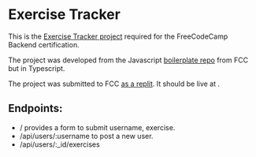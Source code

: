 # Exercise Tracker

This is the [Exercise Tracker project](https://www.freecodecamp.org/learn/apis-and-microservices/apis-and-microservices-projects/exercise-tracker) required for the FreeCodeCamp Backend certification.

The project was developed from the Javascript [boilerplate repo](https://github.com/freeCodeCamp/boilerplate-project-exercisetracker/) from FCC but in Typescript.

The project was submitted to FCC [as a replit](https://replit.com/@PRBorges/ExerciseTracker-FCC). It should be live at [](https://ExerciseTracker-FCC.prborges.repl.co).

## Endpoints:

* / provides a form to submit username, exercise.
* /api/users/:username to post a new user.
* /api/users/:_id/exercises